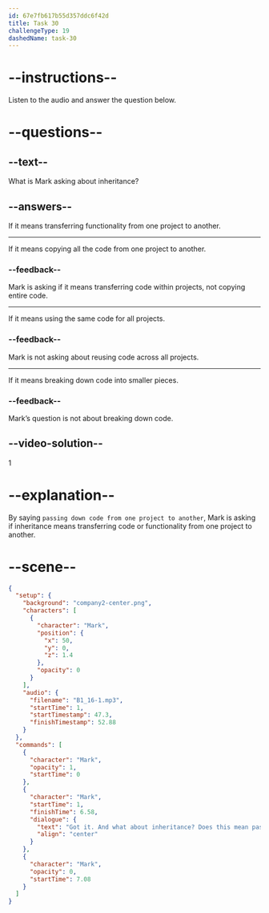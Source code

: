 ```yaml
---
id: 67e7fb617b55d357ddc6f42d
title: Task 30
challengeType: 19
dashedName: task-30
---
```


<!-- (Audio) Mark: Got it. And what about "inheritance"? Does it mean passing down code from one project to another? -->

# --instructions--

Listen to the audio and answer the question below.

# --questions--

## --text--

What is Mark asking about inheritance?

## --answers--

If it means transferring functionality from one project to another.

---

If it means copying all the code from one project to another.

### --feedback--

Mark is asking if it means transferring code within projects, not copying entire code.

---

If it means using the same code for all projects.

### --feedback--

Mark is not asking about reusing code across all projects.

---

If it means breaking down code into smaller pieces.

### --feedback--

Mark’s question is not about breaking down code.

## --video-solution--

1

# --explanation--

By saying `passing down code from one project to another`, Mark is asking if inheritance means transferring code or functionality from one project to another.

# --scene--

```json
{
  "setup": {
    "background": "company2-center.png",
    "characters": [
      {
        "character": "Mark",
        "position": {
          "x": 50,
          "y": 0,
          "z": 1.4
        },
        "opacity": 0
      }
    ],
    "audio": {
      "filename": "B1_16-1.mp3",
      "startTime": 1,
      "startTimestamp": 47.3,
      "finishTimestamp": 52.88
    }
  },
  "commands": [
    {
      "character": "Mark",
      "opacity": 1,
      "startTime": 0
    },
    {
      "character": "Mark",
      "startTime": 1,
      "finishTime": 6.58,
      "dialogue": {
        "text": "Got it. And what about inheritance? Does this mean passing down code from one project to another?",
        "align": "center"
      }
    },
    {
      "character": "Mark",
      "opacity": 0,
      "startTime": 7.08
    }
  ]
}
```

